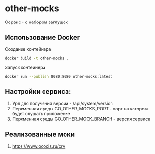 # other-mocks
Сервис - с набором заглушек

## Использование Docker
Создание контейнера
```bash
docker build -t other-mocks .
```
Запуск контейнера
```bash
docker run --publish 8080:8080 other-mocks:latest
```

## Настройки сервиса:
1. Урл для получения версии - /api/system/version
2. Переменная среды GO_OTHER_MOCKS_PORT - порт на котором будет слушать приложение
3. Переменная среды GO_OTHER_MOCK_BRANCH - версия сервиса

## Реализованные моки
1. https://www.ooocis.ru/crv
